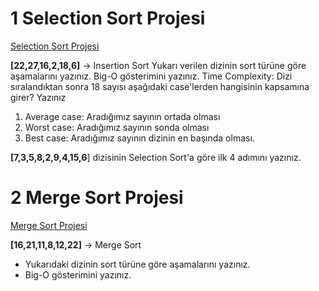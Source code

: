 
# 1 Selection Sort Projesi

[Selection Sort Projesi](https://github.com/EvrenCILGIN/patika-Veri-Yap-lar--ve-Algoritmalar/blob/main/Selection%20Sort%20Projesi/Selection-Sort-Projesi.md)

**[22,27,16,2,18,6]**  -> Insertion Sort
Yukarı verilen dizinin sort türüne göre aşamalarını yazınız.
Big-O gösterimini yazınız.
Time Complexity: Dizi sıralandıktan sonra 18 sayısı aşağıdaki case'lerden hangisinin kapsamına girer? Yazınız
1.  Average case: Aradığımız sayının ortada olması
2.  Worst case: Aradığımız sayının sonda olması
3.  Best case: Aradığımız sayının dizinin en başında olması.

**[7,3,5,8,2,9,4,15,6**] dizisinin Selection Sort'a göre ilk 4 adımını yazınız.


# 2 Merge Sort Projesi
[Merge Sort Projesi](https://github.com/EvrenCILGIN/patika-Veri-Yap-lar--ve-Algoritmalar/blob/main/Merge%20Sort%20Projesi/Merge-Sort-Projesi.md)

**[16,21,11,8,12,22]** -> Merge Sort
-   Yukarıdaki dizinin sort türüne göre aşamalarını yazınız.
-   Big-O gösterimini yazınız.


